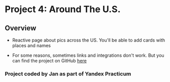 # Project 4: Around The U.S.

## Overview

* Reactive page about pics across the US. You'll be able to add cards with places and names

* For some reasons, sometimes links and integrations don't work. But you can find the project on GitHub [here](https://github.com/gaiomarinaio/web_project_4)

### Project coded by Jan as part of Yandex Practicum